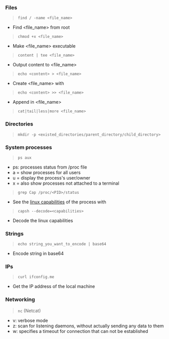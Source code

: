 ### Files

> `find / -name <file_name>`
- Find <file_name> from root

> `chmod +x <file_name>`
- Make <file_name> executable

> `content | tee <file_name>`
- Output content to <file_name>

> `echo <content> > <file_name>`
- Create <file_name> with <content>

> `echo <content> >> <file_name>`
- Append <content> in <file_name>

> `cat|tail|less|more <file_name>`

### Directories

> `mkdir -p <existed_directories/parent_directory/child_directory>`

### System processes

> `ps aux`
- ps: processes status from /proc file
- a = show processes for all users
- u = display the process's user/owner
- x = also show processes not attached to a terminal

> `grep Cap /proc/<PID>/status`
- See the [linux capabilities](https://github.com/torvalds/linux/blob/master/include/uapi/linux/capability.h) of the process with <PID>

> `capsh --decode=<capabilities>`
- Decode the linux capabilities

### Strings

> `echo string_you_want_to_encode | base64`
- Encode string in base64

### IPs

> `curl ifconfig.me`
- Get the IP address of the local machine

### Networking

> `nc` (Netcat)
- v: verbose mode
- z: scan for listening daemons, without actually sending any data to them
- w: specifies a timeout for connection that can not be established
